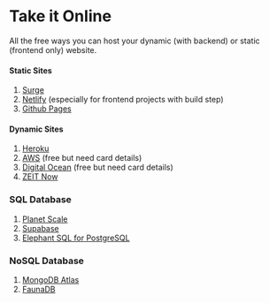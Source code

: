 # Take it Online
All the free ways you can host your dynamic (with backend) or static (frontend only) website.

#### Static Sites

1. [Surge](http://surge.sh/)
1. [Netlify](https://www.netlify.com/) (especially for frontend projects with build step)
1. [Github Pages](https://pages.github.com)

#### Dynamic Sites

1. [Heroku](http://heroku.com/)
1. [AWS](https://aws.amazon.com/) (free but need card details)
1. [Digital Ocean](https://www.digitalocean.com/) (free but need card details)
1. [ZEIT Now](https://zeit.co/)

### SQL Database

1. [Planet Scale](https://planetscale.com/)
2. [Supabase](https://supabase.io/)
3. [Elephant SQL for PostgreSQL](https://www.elephantsql.com/)

### NoSQL Database

1. [MongoDB Atlas](https://www.mongodb.com/cloud/atlas)
2. [FaunaDB](https://fauna.com/)
